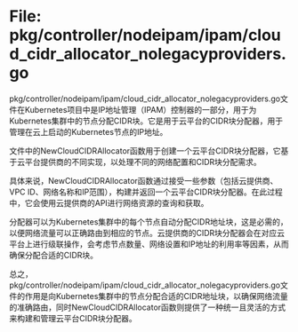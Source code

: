# File: pkg/controller/nodeipam/ipam/cloud_cidr_allocator_nolegacyproviders.go

pkg/controller/nodeipam/ipam/cloud_cidr_allocator_nolegacyproviders.go文件在Kubernetes项目中是IP地址管理（IPAM）控制器的一部分，用于为Kubernetes集群中的节点分配CIDR块。它是用于云平台的CIDR块分配器，用于管理在云上启动的Kubernetes节点的IP地址。

文件中的NewCloudCIDRAllocator函数用于创建一个云平台CIDR块分配器，它基于云平台提供商的不同实现，以处理不同的网络配置和CIDR块分配需求。 

具体来说，NewCloudCIDRAllocator函数通过接受一些参数（包括云提供商、VPC ID、网络名称和IP范围），构建并返回一个云平台CIDR块分配器。在此过程中，它会使用云提供商的API进行网络资源的查询和获取。

分配器可以为Kubernetes集群中的每个节点自动分配CIDR地址块，这是必需的，以便网络流量可以正确路由到相应的节点。云提供商的CIDR块分配器会在对应云平台上进行级联操作，会考虑节点数量、网络设置和IP地址的利用率等因素，从而确保分配合适的CIDR块。 

总之，pkg/controller/nodeipam/ipam/cloud_cidr_allocator_nolegacyproviders.go文件的作用是向Kubernetes集群中的节点分配合适的CIDR地址块，以确保网络流量的准确路由，同时NewCloudCIDRAllocator函数则提供了一种统一且灵活的方式来构建和管理云平台CIDR块分配器。

